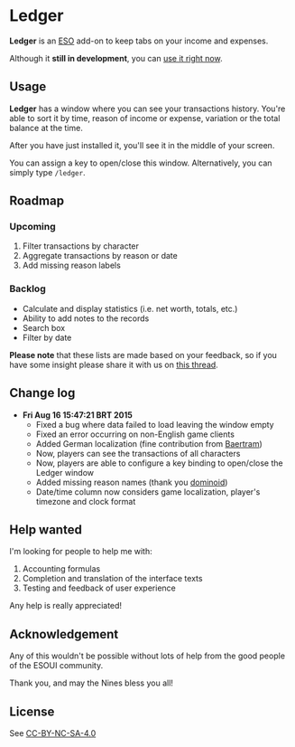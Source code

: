# Ledger

**Ledger** is an [ESO](http://www.elderscrollsonline.com) add-on to keep tabs on your income and expenses.

Although it **still in development**, you can [use it right now](http://www.esoui.com/downloads/info1172-Ledger.html).

## Usage

**Ledger** has a window where you can see your transactions history. You're able to sort it by time, reason of income or expense, variation or the total balance at the time.

After you have just installed it, you'll see it in the middle of your screen.

You can assign a key to open/close this window. Alternatively, you can simply type `/ledger`.

## Roadmap

### Upcoming

1. Filter transactions by character
2. Aggregate transactions by reason or date
3. Add missing reason labels

### Backlog

- Calculate and display statistics (i.e. net worth, totals, etc.)
- Ability to add notes to the records
- Search box
- Filter by date

**Please note** that these lists are made based on your feedback, so if you have some insight please share it with us on [this thread](http://www.esoui.com/forums/showthread.php?p=22651#post22651).

## Change log

- **Fri Aug 16 15:47:21 BRT 2015**
  - Fixed a bug where data failed to load leaving the window empty
  - Fixed an error occurring on non-English game clients
  - Added German localization (fine contribution from [Baertram](http://www.esoui.com/forums/member.php?u=2028))
  - Now, players can see the transactions of all characters
  - Now, players are able to configure a key binding to open/close the Ledger window
  - Added missing reason names (thank you [dominoid](http://www.esoui.com/forums/member.php?u=345))
  - Date/time column now considers game localization, player's timezone and clock format

## Help wanted

I'm looking for people to help me with:

1. Accounting formulas
2. Completion and translation of the interface texts
3. Testing and feedback of user experience

Any help is really appreciated!

## Acknowledgement

Any of this wouldn't be possible without lots of help from the good people of the ESOUI community.

Thank you, and may the Nines bless you all!

## License

See [CC-BY-NC-SA-4.0](http://creativecommons.org/licenses/by-nc-sa/4.0/)
